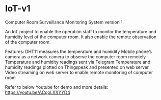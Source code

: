 # IoT-v1

Computer Room Surveillance Monitoring System version 1

An IoT project to enable the operation staff to monitor the temperature and humidity level of the computer room.  It also enable the remote observation of the computer room.

Features:
DHT11 measures the temperature and humidity
Mobile phone’s camera as a network camera to observe the computer room remotely
Temperature and humidity readings sent via Telegram
Temperature and humidity readings plotted on Thingspeak and presented on web server
Video streaming on web server to enable remote monitoring of computer room

Refer to below Youtube for demo and more details:
https://youtu.be/ACgoLXXYYD4
